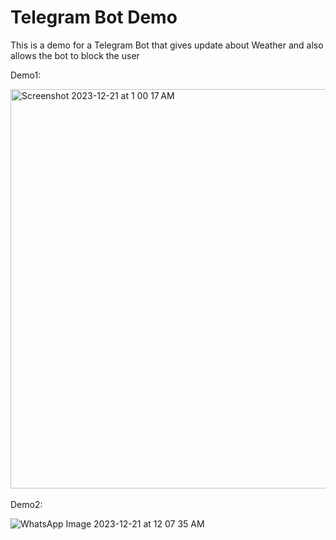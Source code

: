 # Telegram Bot Demo
This is a demo for a Telegram Bot that gives update about Weather and also allows the bot to block the user

Demo1:

<img width="639" alt="Screenshot 2023-12-21 at 1 00 17 AM" src="https://github.com/shreyagupta2405/Demo/assets/90089455/1ff327c5-5d6d-406f-a889-88e9b39ff98f">
<br></br>
Demo2:

![WhatsApp Image 2023-12-21 at 12 07 35 AM](https://github.com/shreyagupta2405/Demo/assets/90089455/2617cd63-5c57-4600-b6ce-3efcc1f42f06)

